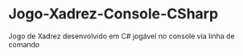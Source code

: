 # Jogo-Xadrez-Console-CSharp
Jogo de Xadrez desenvolvido em C# jogável no console via linha de comando
